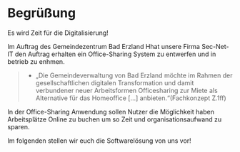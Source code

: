 # Begrüßung

Es wird Zeit für die Digitalisierung!

Im Auftrag des Gemeindezentrum Bad Erzland Hhat unsere Firma Sec-Net-IT den Auftrag erhalten ein Office-Sharing System zu entwerfen und in betrieb zu enhmen.

> * „Die Gemeindeverwaltung von Bad Erzland möchte im Rahmen der gesellschaftlichen digitalen Transformation und damit verbundener neuer Arbeitsformen Officesharing zur Miete als Alternative für das Homeoffice [...] anbieten.“(Fachkonzept Z.1ff)

In der Office-Sharing Anwendung sollen Nutzer die Möglichkeit haben Arbeitsplätze Online zu buchen um so Zeit und organisationsaufwand zu sparen.

Im folgenden stellen wir euch die Softwarelösung von uns vor!

